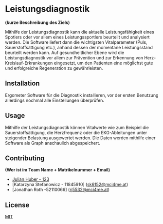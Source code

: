# Leistungsdiagnostik
**(kurze Beschreibung des Ziels)**

Mithilfe der Leistungsdiagnostik kann die aktuelle Leistungsfähigkeit eines Spotlers oder vor allem eines Leistungssportlers beurteilt und analysiert werden. Die Software liefert dann die wichtigsten Vitalparameter (Puls, Sauerstoffsättigung etc.), anhand dessen der momentane Leistungsstand beurteilt werden kann.
Auf gesundheitlicher Ebene wird die Leistungsdiagnostik vor allem zur Prävention und zur Erkennung von Herz-Kreislauf-Erkrankungen eingesetzt, um den Patienten eine möglichst gute und erfolgreiche Regeneration zu gewährleisten.

## Installation

Ergometer Software für die Diagnostik installieren, vor der ersten Benutzung allerdings nochmal alle Einstellungen überprüfen.

## Usage

Mithilfe der Leistungsdiagnostik können Vitalwerte wie zum Beispiel die Sauerstoffsättigung, die Herzfrequenz oder die EKG-Ableitungen unter steigender Belastung ausgewertet werden. Die Daten werden mithilfe einer Software als Graph anschaulich abgespeichert.

## Contributing
**(Wer ist im Team Name + Matrikelnummer + Email)**

- [Julian Huber - 123](julian.huber@mci.edu)
- [Katarzyna Stefanowicz - 11845910] (sk6152@mci4me.at)
- [Jonathan Roth -52110066] (rj5532@mci4me.at)

## License
[MIT](https://choosealicense.com/licenses/mit/)
